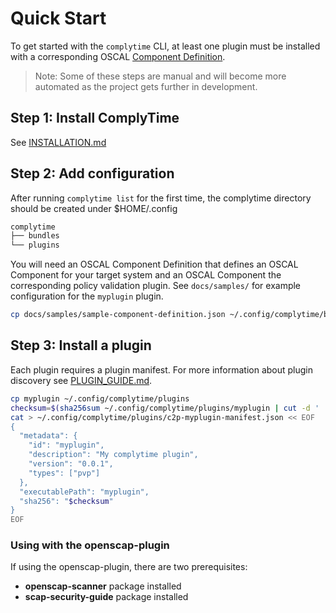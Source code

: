 # Quick Start

To get started with the `complytime` CLI, at least one plugin must be installed with a corresponding OSCAL [Component Definition](https://pages.nist.gov/OSCAL/resources/concepts/layer/implementation/component-definition/).

> Note: Some of these steps are manual and will become more automated as the project gets further in development.

## Step 1: Install ComplyTime

See [INSTALLATION.md](INSTALLATION.md)

## Step 2: Add configuration

After running `complytime list` for the first time, the complytime
directory should be created under $HOME/.config

```markdown
complytime
├── bundles
└── plugins
```

You will need an OSCAL Component Definition that defines an OSCAL Component for your target system and an OSCAL Component the corresponding
policy validation plugin. See `docs/samples/` for example configuration for the `myplugin` plugin.

```bash
cp docs/samples/sample-component-definition.json ~/.config/complytime/bundles
```

## Step 3: Install a plugin

Each plugin requires a plugin manifest. For more information about plugin discovery see [PLUGIN_GUIDE.md](PLUGIN_GUIDE.md).

```bash
cp myplugin ~/.config/complytime/plugins
checksum=$(sha256sum ~/.config/complytime/plugins/myplugin | cut -d ' ' -f 1 )
cat > ~/.config/complytime/plugins/c2p-myplugin-manifest.json << EOF
{
  "metadata": {
    "id": "myplugin",
    "description": "My complytime plugin",
    "version": "0.0.1",
    "types": ["pvp"]
  },
  "executablePath": "myplugin",
  "sha256": "$checksum"
}
EOF
```

### Using with the openscap-plugin

If using the openscap-plugin, there are two prerequisites:
- **openscap-scanner** package installed
- **scap-security-guide** package installed
